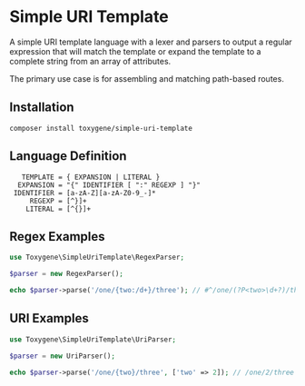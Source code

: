 # Simple URI Template
A simple URI template language with a lexer and parsers to output a regular expression that will match the template or expand the template to a complete string from an array of attributes.

The primary use case is for assembling and matching path-based routes.

## Installation
`composer install toxygene/simple-uri-template`

## Language Definition
```
   TEMPLATE = { EXPANSION | LITERAL }
  EXPANSION = "{" IDENTIFIER [ ":" REGEXP ] "}"
 IDENTIFIER = [a-zA-Z][a-zA-Z0-9_-]*
     REGEXP = [^}]+
    LITERAL = [^{}]+
```

## Regex Examples
```php
use Toxygene\SimpleUriTemplate\RegexParser;

$parser = new RegexParser();

echo $parser->parse('/one/{two:/d+}/three'); // #^/one/(?P<two>\d+?)/three$#
```

## URI Examples
```php
use Toxygene\SimpleUriTemplate\UriParser;

$parser = new UriParser();

echo $parser->parse('/one/{two}/three', ['two' => 2]); // /one/2/three
```
